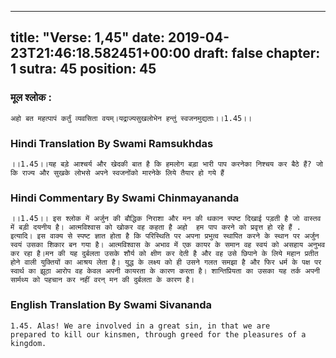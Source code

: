 
---
title: "Verse: 1,45"
date: 2019-04-23T21:46:18.582451+00:00
draft: false
chapter: 1
sutra: 45
position: 45
---
### मूल श्लोक :
```
अहो बत महत्पापं कर्तुं व्यवसिता वयम्।यद्राज्यसुखलोभेन हन्तुं स्वजनमुद्यताः।।1.45।।

```

### Hindi Translation By Swami Ramsukhdas
```
।।1.45।।यह बड़े आश्चर्य और खेदकी बात है कि हमलोग बड़ा भारी पाप करनेका निश्चय कर बैठे हैं? जो कि राज्य और सुखके लोभसे अपने स्वजनोंको मारनेके लिये तैयार हो गये हैं

```

### Hindi Commentary By Swami Chinmayananda
```
।।1.45।। इस श्लोक में अर्जुन की बौद्धिक निराशा और मन की थकान स्पष्ट दिखाई पड़ती है जो वास्तव में बड़ी दयनीय है। आत्मविश्वास को खोकर वह कहता है अहो  हम पाप करने को प्रवृत्त हो रहे हैं . इत्यादि। इस वाक्य से स्पष्ट ज्ञात होता है कि परिस्थिति पर अपना प्रभुत्व स्थापित करने के स्थान पर अर्जुन स्वयं उसका शिकार बन गया है। आत्मविश्वास के अभाव में एक कायर के समान वह स्वयं को असहाय अनुभव कर रहा है।मन की यह दुर्बलता उसके शौर्य को क्षीण कर देती है और वह उसे छिपाने के लिये महान प्रतीत होने वाली युक्तियों का आश्रय लेता है। युद्ध के लक्ष्य को ही उसने गलत समझा है और फिर धर्म के पक्ष पर स्वार्थ का झूठा आरोप वह केवल अपनी कायरता के कारण करता है। शान्तिप्रियता का उसका यह तर्क अपनी सार्मथ्य को पहचान कर नहीं वरन् मन की दुर्बलता के कारण है।

```

### English Translation By Swami  Sivananda
```
1.45. Alas! We are involved in a great sin, in that we are
prepared to kill our kinsmen, through greed for the pleasures of a kingdom.

```

